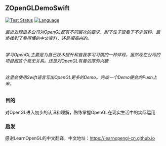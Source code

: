 ## ZOpenGLDemoSwift

[![Test Status](https://travis-ci.org/douban/rexxar-ios.svg?branch=master)](https://travis-ci.org/douban/rexxar-ios)
[![Language](https://img.shields.io/badge/language-Swift-blue.svg)](https://developer.apple.com/library/mac/documentation/Cocoa/Conceptual/ProgrammingWithObjectiveC/Introduction/Introduction.html)  

###### 最近发现很多公司对OpenGL都有不同层次的要求，耐下性子查看了不少资料，最终找到了看得懂的中文资料，还是很高兴的。
###### 学习OpenGL主要是为自己技术提升和自我学习习惯的一种体现，虽然现在公司的项目跟这个毫无关系。还是对OpenGL有着浓厚的兴趣
###### 这里会使用Swift语言写出OpenGL更多的Demo。完成一个Demo便会的Push上来。



### 目的

对OpenGL进入初步的认识和理解，熟练掌握OpenGL在现实生活中的实际运用

### 启发

感谢LearnOpenGL的中文翻译，中文地址：https://learnopengl-cn.github.io

